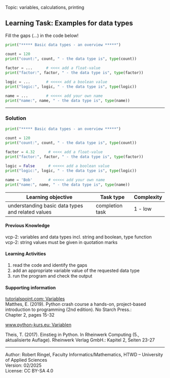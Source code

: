 Topic: variables, calculations, printing

## Learning Task: Examples for data types

Fill the gaps (...) in the code below! 

``` python
print("***** Basic data types - an overview *****")

count = 120
print("count:", count, " - the data type is", type(count))
      
factor = ...      # <<<< add a float-value
print("factor:", factor, " - the data type is", type(factor))      

logic = ...       # <<<<< add a boolean value
print("logic:", logic, " - the data type is", type(logic))

name = ...        # <<<<< add your own name
print("name:", name, " - the data type is", type(name))
```

---------------------------------------

### Solution

``` python
print("***** Basic data types - an overview *****")

count = 120
print("count:", count, " - the data type is", type(count))
      
factor = 4.32      # <<<< add a float-value
print("factor:", factor, " - the data type is", type(factor))      

logic = False      # <<<<< add a boolean value
print("logic:", logic, " - the data type is", type(logic))

name = 'Bob'       # <<<<< add your own name
print("name:", name, " - the data type is", type(name))
```

| **Learning objective**                         | **Task type**   | **Complexity** |
| ---------------------------------------------- | --------------- | -------------- |
| understanding basic data types and related values | completion task | 1 - low |

#### Previous Knowledge

vcp-2: variables and data types incl. string and boolean, type function  
vcp-2: string values must be given in quotation marks

#### Learning Activities

1) read the code and identify the gaps
2) add an appropriate variable value of the requested data type
3) run the program and check the output

#### Supporting information

[tutorialspoint.com: Variables](https://www.tutorialspoint.com/python/python_variables.htm)  
Matthes, E. (2019). Python crash course a hands-on, project-based introduction to programming (2nd edition). No Starch Press.:  
Chapter 2, pages 15-32

[www.python-kurs.eu: Variablen](https://www.python-kurs.eu/python3_variablen.php)  

Theis, T. (2017). Einstieg in Python. In Rheinwerk Computing (5., aktualisierte Auflage). Rheinwerk Verlag GmbH.:
Kapitel 2, Seiten 23-27

---------------------------------------
Author: Robert Ringel, Faculty Informatics/Mathematics, HTWD – University of Applied Sciences  
Version: 02/2025  
License: CC BY-SA 4.0